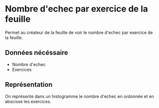 # Nombre d'echec par exercice de la feuille

Permet au créateur de la feuille de voir le nombre d'echec par exercice de la feuille.

## Données nécéssaire

* Nombre d'echec
* Exercices

## Représentation

On représente dans un histogramme le nombre d'echec en ordonnée et en abscisse les exercices.
<!--- 
Author : Jordan
Validator :
-->